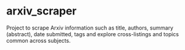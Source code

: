 # arxiv_scraper
Project to scrape Arxiv information such as title, authors, summary (abstract), date submitted, tags and explore cross-listings and topics common across subjects.
